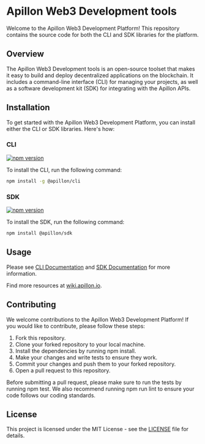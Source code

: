 # Apillon Web3 Development tools

Welcome to the Apillon Web3 Development Platform! This repository contains the source code for both the CLI and SDK libraries for the platform.

## Overview

The Apillon Web3 Development tools is an open-source toolset that makes it easy to build and deploy decentralized applications on the blockchain. It includes a command-line interface (CLI) for managing your projects, as well as a software development kit (SDK) for integrating with the Apillon APIs.

## Installation

To get started with the Apillon Web3 Development Platform, you can install either the CLI or SDK libraries. Here's how:

### CLI

[![npm version](https://badge.fury.io/js/@apillon%2Fcli.svg)](https://badge.fury.io/js/@apillon%2Fcli)

To install the CLI, run the following command:

```sh
npm install -g @apillon/cli
```

### SDK

[![npm version](https://badge.fury.io/js/@apillon%2Fsdk.svg)](https://badge.fury.io/js/@apillon%2Fsdk)

To install the SDK, run the following command:

```sh
npm install @apillon/sdk
```

## Usage

Please see [CLI Documentation](/packages/cli/README.md) and [SDK Documentation](/packages/sdk/README.md) for more information.

Find more resources at [wiki.apillon.io](https://wiki.apillon.io).

## Contributing

We welcome contributions to the Apillon Web3 Development Platform! If you would like to contribute, please follow these steps:

1. Fork this repository.
2. Clone your forked repository to your local machine.
3. Install the dependencies by running npm install.
4. Make your changes and write tests to ensure they work.
5. Commit your changes and push them to your forked repository.
6. Open a pull request to this repository.

Before submitting a pull request, please make sure to run the tests by running npm test. We also recommend running npm run lint to ensure your code follows our coding standards.

## License

This project is licensed under the MIT License - see the [LICENSE](/LICENSE) file for details.

